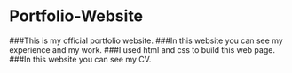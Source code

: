 # Portfolio-Website
 ###This is my official portfolio website.
 ###In this website you can see my experience and my work.
 ###I used html and css to build this web page.
 ###In this website you can see my CV.
